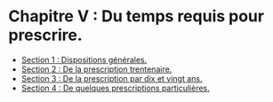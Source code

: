 # Chapitre V : Du temps requis pour prescrire.

- [Section 1 : Dispositions générales.](section-1)
- [Section 2 : De la prescription trentenaire.](section-2)
- [Section 3 : De la prescription par dix et vingt ans.](section-3)
- [Section 4 : De quelques prescriptions particulières.](section-4)
